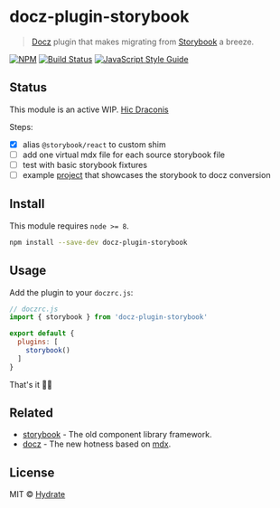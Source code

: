 # docz-plugin-storybook

> [Docz](https://www.docz.site) plugin that makes migrating from [Storybook](https://storybook.js.org) a breeze.

[![NPM](https://img.shields.io/npm/v/docz-plugin-storybook.svg)](https://www.npmjs.com/package/docz-plugin-storybook) [![Build Status](https://travis-ci.com/hydrateio/docz-plugin-storybook.svg?branch=master)](https://travis-ci.com/hydrateio/docz-plugin-storybook) [![JavaScript Style Guide](https://img.shields.io/badge/code_style-standard-brightgreen.svg)](https://standardjs.com)

## Status

This module is an active WIP. [Hic Draconis](https://en.wikipedia.org/wiki/Here_be_dragons)

Steps:

- [x] alias `@storybook/react` to custom shim
- [ ] add one virtual mdx file for each source storybook file
- [ ] test with basic storybook fixtures
- [ ] example [project](https://github.com/hydrateio/storybook-to-docz) that showcases the storybook to docz conversion

## Install

This module requires `node >= 8`.

```bash
npm install --save-dev docz-plugin-storybook
```

## Usage

Add the plugin to your `doczrc.js`:

```js
// doczrc.js
import { storybook } from 'docz-plugin-storybook'

export default {
  plugins: [
    storybook()
  ]
}
```

That's it 🙌🏻

## Related

- [storybook](https://storybook.js.org) - The old component library framework.
- [docz](https://www.docz.site) - The new hotness based on [mdx](https://mdxjs.com).

## License

MIT © [Hydrate](https://hydrate.io)
